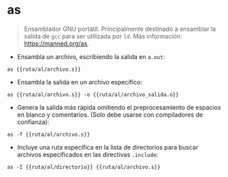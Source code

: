 # as

> Ensamblador GNU portátil.
> Principalmente destinado a ensamblar la salida de `gcc` para ser utilizada por `ld`.
> Más información: <https://manned.org/as>.

- Ensambla un archivo, escribiendo la salida en `a.out`:

`as {{ruta/al/archivo.s}}`

- Ensambla la salida en un archivo específico:

`as {{ruta/al/archivo.s}} -o {{ruta/al/archivo_salida.o}}`

- Genera la salida más rápida omitiendo el preprocesamiento de espacios en blanco y comentarios. (Solo debe usarse con compiladores de confianza):

`as -f {{ruta/al/archivo.s}}`

- Incluye una ruta específica en la lista de directorios para buscar archivos especificados en las directivas `.include`:

`as -I {{ruta/al/directorio}} {{ruta/al/archivo.s}}`
